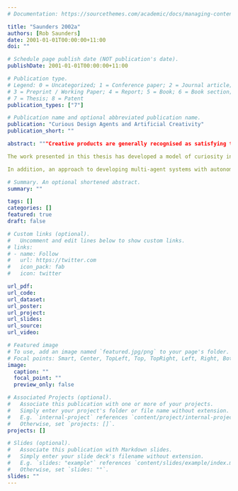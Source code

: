 ```yaml
---
# Documentation: https://sourcethemes.com/academic/docs/managing-content/

title: "Saunders 2002a"
authors: [Rob Saunders]
date: 2001-01-01T00:00:00+11:00
doi: ""

# Schedule page publish date (NOT publication's date).
publishDate: 2001-01-01T00:00:00+11:00

# Publication type.
# Legend: 0 = Uncategorized; 1 = Conference paper; 2 = Journal article;
# 3 = Preprint / Working Paper; 4 = Report; 5 = Book; 6 = Book section;
# 7 = Thesis; 8 = Patent
publication_types: ["7"]

# Publication name and optional abbreviated publication name.
publication: "Curious Design Agents and Artificial Creativity"
publication_short: ""

abstract: """Creative products are generally recognised as satisfying two requirements: firstly they are useful, and secondly they are novel. Much effort in AI and design computing has been put into developing systems that can recognise the usefulness of the products that they generate. In contrast, the work presented in this thesis has concentrated on developing computational systems that are able to recognise the novelty of their work. The research has shown that when computational systems are given the ability to recognise both the novelty and the usefulness of their products they gain a level of autonomy that opens up new possibilities for the study of creative behaviour in single agents and the emergence of social creativity in multi-agent systems.

The work presented in this thesis has developed a model of curiosity in design as the selection of design actions with the goal of generating novel artefacts. Agents that embody this model of curiosity are called “curious design agents”. The behaviour of curious design agents is demonstrated with a range of applications to visual and nonvisual design domains. Visual domains include rectilinear drawings, Spirograph patterns, and “genetic artworks” similar to the work of Karl Sims. Non-visual domains include an illustrative abstract design space useful for visualising the behaviour of curious agents and the design of doorways to accommodate the passage of large crowds. The design methods used in the different domains show that the model of curiosity is applicable to models of designing by direct manipulation, parametric configuration or by using a separate design tool that embodies the generative aspects of the design process.

In addition, an approach to developing multi-agent systems with autonomous notions of creativity called artificial creativity is presented. The opportunities for studying social creativity in design are illustrated with an artificial creativity system used to study the emergence of social notions of whom and what are creative in a society of curious design agents. Developing similar artificial creativity systems promises to be a useful synthetic approach to the study of socially situated, creative design."""

# Summary. An optional shortened abstract.
summary: ""

tags: []
categories: []
featured: true
draft: false

# Custom links (optional).
#   Uncomment and edit lines below to show custom links.
# links:
# - name: Follow
#   url: https://twitter.com
#   icon_pack: fab
#   icon: twitter

url_pdf: 
url_code:
url_dataset:
url_poster:
url_project:
url_slides:
url_source:
url_video:

# Featured image
# To use, add an image named `featured.jpg/png` to your page's folder. 
# Focal points: Smart, Center, TopLeft, Top, TopRight, Left, Right, BottomLeft, Bottom, BottomRight.
image:
  caption: ""
  focal_point: ""
  preview_only: false

# Associated Projects (optional).
#   Associate this publication with one or more of your projects.
#   Simply enter your project's folder or file name without extension.
#   E.g. `internal-project` references `content/project/internal-project/index.md`.
#   Otherwise, set `projects: []`.
projects: []

# Slides (optional).
#   Associate this publication with Markdown slides.
#   Simply enter your slide deck's filename without extension.
#   E.g. `slides: "example"` references `content/slides/example/index.md`.
#   Otherwise, set `slides: ""`.
slides: ""
---
```

